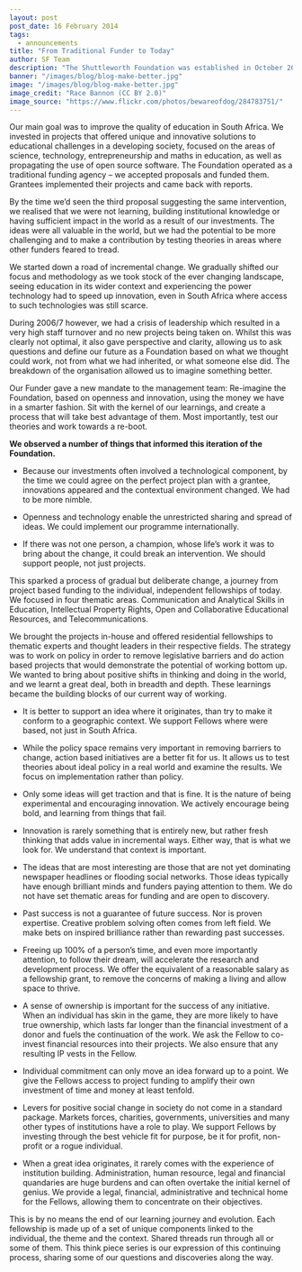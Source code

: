 ```yaml
---
layout: post
post_date: 16 February 2014
tags: 
  - announcements
title: "From Traditional Funder to Today"
author: SF Team
description: "The Shuttleworth Foundation was established in October 2000 with the belief that education is the key to unlocking the creative and intellectual potential of the South African youth."
banner: "/images/blog/blog-make-better.jpg"
image: "/images/blog/blog-make-better.jpg"
image_credit: "Race Bannon (CC BY 2.0)"
image_source: "https://www.flickr.com/photos/bewareofdog/284783751/"
---
```


Our main goal was to improve the quality of education in South Africa. We invested in projects that offered unique and innovative solutions to educational challenges in a developing society, focused on the areas of science, technology, entrepreneurship and maths in education, as well as propagating the use of open source software. The Foundation operated as a traditional funding agency – we accepted proposals and funded them. Grantees implemented their projects and came back with reports.

By the time we’d seen the third  proposal suggesting the same intervention, we realised that we were not learning, building institutional knowledge or having  sufficient impact in the world as a result of our investments. The ideas were all valuable in the world, but we had the potential to be more challenging and to make a contribution by testing theories in areas where other funders feared to tread.

We started down a road of incremental change. We gradually shifted our focus and methodology as we took stock of the ever changing landscape, seeing education in its wider context and experiencing the power technology had to speed up innovation, even in South Africa where access to such technologies was still scarce.

During 2006/7 however, we had a crisis of leadership which resulted in a very high staff turnover and no new projects being taken on. Whilst this was clearly not optimal, it also gave perspective and clarity, allowing us to ask questions  and define our future as a Foundation based on what we  thought could work, not from what we had inherited, or what someone else  did.  The breakdown of the organisation allowed us to imagine something better.

Our Funder gave a new mandate to the management team: Re-imagine the Foundation, based on openness and innovation, using the money we have in a smarter fashion.  Sit with the kernel of our learnings, and create a process that will take best advantage of them.  Most importantly, test our theories and work towards a re-boot.

**We observed a number of things that informed this iteration of the Foundation.**

- Because our investments often involved a technological component, by the time   we could agree on the perfect project plan with a grantee, innovations appeared and the contextual environment changed. We had to be more nimble.

- Openness and technology enable the unrestricted sharing and  spread of ideas. We could implement our programme internationally.

- If there was not one person, a champion, whose life’s work it was to bring about the change, it could break an intervention.  We should support people, not just projects.

This sparked a process of gradual but deliberate change, a journey from project based funding to the individual, independent fellowships of today.  We focused in four thematic areas. Communication and Analytical Skills in Education, Intellectual Property Rights, Open and Collaborative Educational Resources, and Telecommunications.

We brought the projects in-house and offered residential fellowships to thematic experts and thought leaders in their respective fields.  The strategy was to work on policy in order to remove legislative  barriers and do action based projects that would demonstrate the potential of working bottom up. We wanted to bring about positive shifts in thinking and doing in the world, and we learnt a great deal, both in breadth and depth. These learnings became the building blocks of our current way of working.

- It is better to support an idea where it originates, than try to make it conform to a geographic context. We support Fellows where were based, not just in South Africa.

- While the policy space remains very important in removing barriers to change,  action based initiatives are a better fit for us. It allows us to test theories about ideal policy in a real world and examine the results. We focus on implementation rather than policy.

- Only some ideas will get traction and that is fine. It is the nature of being experimental and  encouraging innovation. We actively encourage being bold, and learning from things that fail.

- Innovation is rarely something that is entirely new, but rather fresh thinking that adds value in incremental ways. Either way, that is what we look for. We understand that context is important.

- The ideas that are most interesting are those that are not yet dominating newspaper headlines or flooding social networks.  Those ideas typically have enough brilliant minds and funders paying  attention to them. We do not have set thematic areas for funding and are open to discovery.

- Past success is not a guarantee of future success. Nor is proven expertise.  Creative problem solving often comes from left field. We make bets on inspired brilliance rather than rewarding past successes.

- Freeing up 100% of a person’s time, and even more importantly attention, to follow their dream, will accelerate the research and development process. We offer the equivalent of a reasonable salary as a fellowship grant, to remove the concerns of making a living and allow space to thrive.

- A sense of ownership is important for the success of any initiative. When an individual has skin in the game, they are more likely to have true ownership, which lasts far longer than the financial investment of a donor and fuels the continuation of the work. We ask the Fellow to co-invest financial resources into their projects.  We also ensure that any resulting IP vests in the Fellow.

- Individual commitment can only move an idea forward up to a point. We give the Fellows access to project funding to amplify their own investment of time and money at least tenfold.

- Levers for positive social change in society do not come in a standard package.  Markets forces, charities, governments, universities and many other types of institutions have a role to play.  We support Fellows by investing through the best vehicle fit for purpose, be it for profit, non-profit or a rogue individual.

- When a great idea originates, it rarely comes with the experience of institution building. Administration, human resource, legal and financial quandaries are huge burdens and can often overtake the initial kernel of genius.  We provide a legal, financial, administrative and technical home for  the Fellows, allowing them to concentrate on their objectives.

This is by no means the end of our learning journey and evolution. Each fellowship is made up of a set of unique components linked to the individual, the theme and the context. Shared threads run through all or some of them. This think piece series is our expression of this continuing process, sharing some of our questions and discoveries along the way.